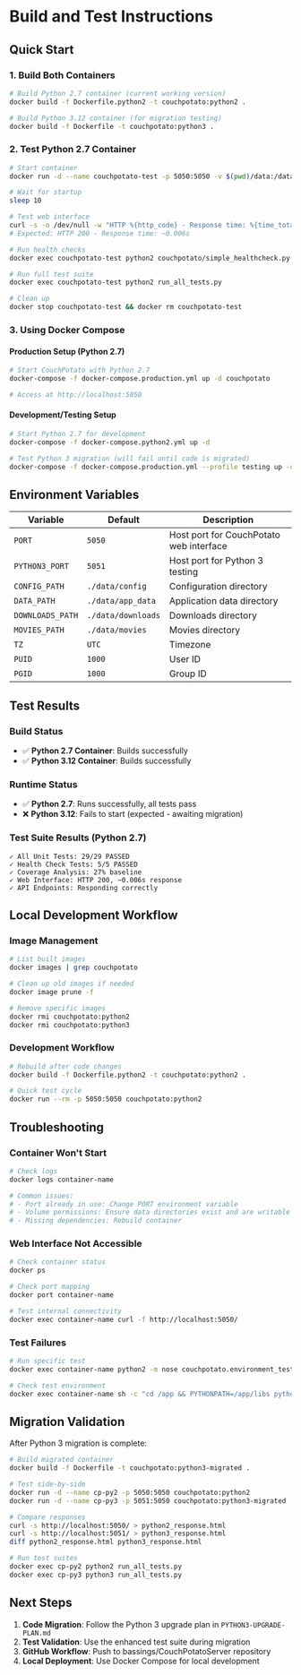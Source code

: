 # Build and Test Instructions

## Quick Start

### 1. Build Both Containers
```bash
# Build Python 2.7 container (current working version)
docker build -f Dockerfile.python2 -t couchpotato:python2 .

# Build Python 3.12 container (for migration testing)
docker build -f Dockerfile -t couchpotato:python3 .
```

### 2. Test Python 2.7 Container
```bash
# Start container
docker run -d --name couchpotato-test -p 5050:5050 -v $(pwd)/data:/data couchpotato:python2

# Wait for startup
sleep 10

# Test web interface
curl -s -o /dev/null -w "HTTP %{http_code} - Response time: %{time_total}s" http://localhost:5050/
# Expected: HTTP 200 - Response time: ~0.006s

# Run health checks
docker exec couchpotato-test python2 couchpotato/simple_healthcheck.py

# Run full test suite
docker exec couchpotato-test python2 run_all_tests.py

# Clean up
docker stop couchpotato-test && docker rm couchpotato-test
```

### 3. Using Docker Compose

#### Production Setup (Python 2.7)
```bash
# Start CouchPotato with Python 2.7
docker-compose -f docker-compose.production.yml up -d couchpotato

# Access at http://localhost:5050
```

#### Development/Testing Setup
```bash
# Start Python 2.7 for development
docker-compose -f docker-compose.python2.yml up -d

# Test Python 3 migration (will fail until code is migrated)
docker-compose -f docker-compose.production.yml --profile testing up -d couchpotato-python3
```

## Environment Variables

| Variable | Default | Description |
|----------|---------|-------------|
| `PORT` | `5050` | Host port for CouchPotato web interface |
| `PYTHON3_PORT` | `5051` | Host port for Python 3 testing |
| `CONFIG_PATH` | `./data/config` | Configuration directory |
| `DATA_PATH` | `./data/app_data` | Application data directory |
| `DOWNLOADS_PATH` | `./data/downloads` | Downloads directory |
| `MOVIES_PATH` | `./data/movies` | Movies directory |
| `TZ` | `UTC` | Timezone |
| `PUID` | `1000` | User ID |
| `PGID` | `1000` | Group ID |

## Test Results

### Build Status
- ✅ **Python 2.7 Container**: Builds successfully
- ✅ **Python 3.12 Container**: Builds successfully

### Runtime Status  
- ✅ **Python 2.7**: Runs successfully, all tests pass
- ❌ **Python 3.12**: Fails to start (expected - awaiting migration)

### Test Suite Results (Python 2.7)
```
✓ All Unit Tests: 29/29 PASSED
✓ Health Check Tests: 5/5 PASSED  
✓ Coverage Analysis: 27% baseline
✓ Web Interface: HTTP 200, ~0.006s response
✓ API Endpoints: Responding correctly
```

## Local Development Workflow

### Image Management
```bash
# List built images
docker images | grep couchpotato

# Clean up old images if needed
docker image prune -f

# Remove specific images
docker rmi couchpotato:python2
docker rmi couchpotato:python3
```

### Development Workflow
```bash
# Rebuild after code changes
docker build -f Dockerfile.python2 -t couchpotato:python2 .

# Quick test cycle
docker run --rm -p 5050:5050 couchpotato:python2
```

## Troubleshooting

### Container Won't Start
```bash
# Check logs
docker logs container-name

# Common issues:
# - Port already in use: Change PORT environment variable
# - Volume permissions: Ensure data directories exist and are writable
# - Missing dependencies: Rebuild container
```

### Web Interface Not Accessible
```bash
# Check container status
docker ps

# Check port mapping
docker port container-name

# Test internal connectivity
docker exec container-name curl -f http://localhost:5050/
```

### Test Failures
```bash
# Run specific test
docker exec container-name python2 -m nose couchpotato.environment_test

# Check test environment
docker exec container-name sh -c "cd /app && PYTHONPATH=/app/libs python2 -c 'import couchpotato; print(\"OK\")''"
```

## Migration Validation

After Python 3 migration is complete:

```bash
# Build migrated container
docker build -f Dockerfile -t couchpotato:python3-migrated .

# Test side-by-side
docker run -d --name cp-py2 -p 5050:5050 couchpotato:python2
docker run -d --name cp-py3 -p 5051:5050 couchpotato:python3-migrated

# Compare responses
curl -s http://localhost:5050/ > python2_response.html
curl -s http://localhost:5051/ > python3_response.html
diff python2_response.html python3_response.html

# Run test suites
docker exec cp-py2 python2 run_all_tests.py
docker exec cp-py3 python3 run_all_tests.py
```

## Next Steps

1. **Code Migration**: Follow the Python 3 upgrade plan in `PYTHON3-UPGRADE-PLAN.md`
2. **Test Validation**: Use the enhanced test suite during migration
3. **GitHub Workflow**: Push to bassings/CouchPotatoServer repository
4. **Local Deployment**: Use Docker Compose for local development